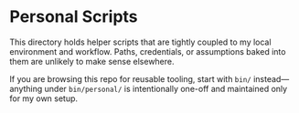 # Personal Scripts

This directory holds helper scripts that are tightly coupled to my local environment and workflow. Paths, credentials, or assumptions baked into them are unlikely to make sense elsewhere.

If you are browsing this repo for reusable tooling, start with `bin/` instead—anything under `bin/personal/` is intentionally one-off and maintained only for my own setup.
